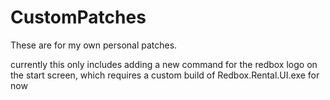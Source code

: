 # CustomPatches
These are for my own personal patches.

currently this only includes adding a new command for the redbox logo on the start screen, which requires a custom build of Redbox.Rental.UI.exe for now